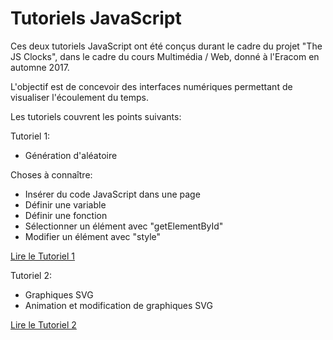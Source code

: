 # Tutoriels JavaScript

Ces deux tutoriels JavaScript ont été conçus durant le cadre du projet "The JS Clocks", dans le cadre du cours Multimédia / Web, donné à l'Eracom en automne 2017.

L'objectif est de concevoir des interfaces numériques permettant de visualiser l'écoulement du temps.

Les tutoriels couvrent les points suivants: 

Tutoriel 1:
- Génération d'aléatoire

Choses à connaître:
- Insérer du code JavaScript dans une page
- Définir une variable
- Définir une fonction
- Sélectionner un élément avec "getElementById"
- Modifier un élément avec "style"

[Lire le Tutoriel 1](tutoriel-1.md)


Tutoriel 2: 
- Graphiques SVG
- Animation et modification de graphiques SVG

[Lire le Tutoriel 2](tutoriel-2.md)